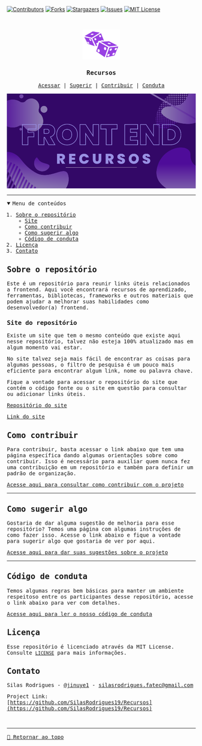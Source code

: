 [![Contributors][contributors-shield]][contributors-url]
[![Forks][forks-shield]][forks-url]
[![Stargazers][stars-shield]][stars-url]
[![Issues][issues-shield]][issues-url]
[![MIT License][license-shield]][license-url]

<!-- PROJECT LOGO -->
<br />
<samp>
<p align="center">
  <a href="https://github.com/SilasRodrigues19/Recursos">
    <img src="./assets/img/logo.svg" alt="Logo" width="100" height="80">
  </a>

  <h3 align="center" id="Recursos">Recursos</h3>

  <p align="center">
    <a href="./resources/README.md">Acessar</a>
    &#124;	
    <a href="https://github.com/SilasRodrigues19/Recursos/issues/new?template=suggesting.md&title=T%C3%ADtulo%20da%20sua%20sugest%C3%A3o">Sugerir</a>
    &#124;	
    <a href="./CONTRIBUTING.md">Contribuir</a>
    &#124;
    <a href="./CODE_OF_CONDUCT.md">Conduta</a>
  </p>
</p>

[![Preview][product-banner]](./resources/README.md)<hr>

<!-- TABLE OF CONTENTS -->
<details open="open">
  <summary>Menu de conteúdos</summary>
  <ol>
    <li>
      <a href="#sobre-o-repositório">Sobre o repositório</a>
      <ul>
        <li>
          <a href="#site-do-repositório">Site</a>
        </li>
        <li>
          <a href="#como-contribuir">Como contribuir</a>
        </li>
        <li>
          <a href="#como-sugerir-algo">Como sugerir algo</a>
        </li>
        <li>
          <a href="#código-de-conduta">Código de conduta</a>
        </li>
      </ul>
    </li>
    <li><a href="#licença">Licença</a></li>
    <li><a href="#contato">Contato</a></li>
  </ol>
</details>

<!-- ABOUT THE PROJECT -->

## Sobre o repositório

Este é um repositório para reunir links úteis relacionados a frontend. Aqui você encontrará recursos de aprendizado, ferramentas, bibliotecas, frameworks e outros materiais que podem ajudar a melhorar suas habilidades como desenvolvedor(a) frontend.

### Site do repositório

Existe um site que tem o mesmo conteúdo que existe aqui nesse repositório, talvez não esteja 100% atualizado mas em algum momento vai estar.

No site talvez seja mais fácil de encontrar as coisas para algumas pessoas, o filtro de pesquisa é um pouco mais eficiente para encontrar algum link, nome ou palavra chave.

Fique a vontade para acessar o repositório do site que contém o código fonte ou o site em questão para consultar ou adicionar links úteis.

[Repositório do site](https://github.com/SilasRodrigues19/WebResources)

[Link do site](http://webresources.epizy.com/)

<!-- HOW TO CONTRIBUTE -->

## Como contribuir

Para contribuir, basta acessar o link abaixo que tem uma página específica dando algumas orientações sobre como contribuir. Isso é necessário para auxiliar quem nunca fez uma contribuição em um repositório e também para definir um padrão de organização.

[Acesse aqui para consultar como contribuir com o projeto](./CONTRIBUTING.md)

<hr>

## Como sugerir algo

Gostaria de dar alguma sugestão de melhoria para esse repositório? Temos uma página com algumas instruções de como fazer isso. Acesse o link abaixo e fique a vontade para sugerir algo que gostaria de ver por aqui.

[Acesse aqui para dar suas sugestões sobre o projeto](https://github.com/SilasRodrigues19/Recursos/issues/new?template=suggesting.md&title=T%C3%ADtulo%20da%20sua%20sugest%C3%A3o)

<hr>

## Código de conduta

Temos algumas regras bem básicas para manter um ambiente respeitoso entre os participantes desse repositório, acesse o link abaixo para ver com detalhes.

[Acesse aqui para ler o nosso código de conduta](./CODE_OF_CONDUCT.md)

<!-- LICENSE -->

## Licença

Esse repositório é licenciado através da MIT License. Consulte [`LICENSE`](./LICENSE) para mais informações.

<!-- CONTACT -->

## Contato

Silas Rodrigues - [@jinuye1](https://twitter.com/jinuye1) - silasrodrigues.fatec@gmail.com

Project Link: [https://github.com/SilasRodrigues19/Recursos](https://github.com/SilasRodrigues19/Recursos) <br>

<!-- MARKDOWN LINKS & IMAGES -->
<!-- https://www.markdownguide.org/basic-syntax/#reference-style-links -->

[contributors-shield]: https://img.shields.io/github/contributors/SilasRodrigues19/Recursos.svg?style=for-the-badge
[contributors-url]: https://github.com/SilasRodrigues19/Recursos/graphs/contributors
[forks-shield]: https://img.shields.io/github/forks/SilasRodrigues19/Recursos.svg?style=for-the-badge
[forks-url]: https://github.com/SilasRodrigues19/Recursos/network/members
[stars-shield]: https://img.shields.io/github/stars/SilasRodrigues19/Recursos.svg?style=for-the-badge
[stars-url]: https://github.com/SilasRodrigues19/Recursos/stargazers
[issues-shield]: https://img.shields.io/github/issues/SilasRodrigues19/Recursos.svg?style=for-the-badge
[issues-url]: https://github.com/SilasRodrigues19/Recursos/issues
[license-shield]: https://img.shields.io/github/license/SilasRodrigues19/Recursos.svg?style=for-the-badge
[license-url]: https://github.com/SilasRodrigues19/Recursos/blob/master/LICENSE
[license-url]: https://github.com/SilasRodrigues19/Recursos/blob/master/LICENSE.txt
[product-banner]: ./assets/img/Banner.png

<br><hr>
[🔼 Retornar ao topo](#Recursos)
